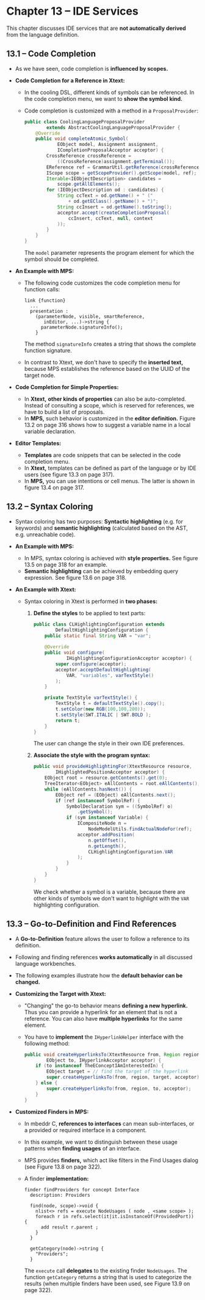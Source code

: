 # Chapter 13 – IDE Services

This chapter discusses IDE services that are **not automatically derived** from the language definition.



## 13.1 – Code Completion

- As we have seen, code completion is **influenced by scopes.**

- **Code Completion for a Reference in Xtext:**

  - In the cooling DSL, different kinds of symbols can be referenced. In the code completion menu, we want to **show the symbol kind.**

  - Code completion is customized with a method in a `ProposalProvider`:

    ```java
    public class CoolingLanguageProposalProvider 
            extends AbstractCoolingLanguageProposalProvider {
        @Override
        public void completeAtomic_Symbol(
                EObject model, Assignment assignment,
                ICompletionProposalAcceptor acceptor) {
            CrossReference crossReference =
                ((CrossReference)assignment.getTerminal()); 
            EReference ref = GrammarUtil.getReference(crossReference);
            IScope scope = getScopeProvider().getScope(model, ref);
            Iterable<IEObjectDescription> candidates = 
                scope.getAllElements();
            for (IEObjectDescription od : candidates) {
                String ccText = od.getName() + " (" 
                    + od.getEClass().getName() + ")"; 
                String ccInsert = od.getName().toString();
                acceptor.accept(createCompletionProposal(
                    ccInsert, ccText, null, context
                ));
            }
        }
    }
    ```

    The `model` parameter represents the program element for which the symbol should be completed.

- **An Example with MPS:**

  - The following code customizes the code completion menu for function calls:

    ```
    link {function} 
      ...
      presentation :
        (parameterNode, visible, smartReference, 
           inEditor, ...)->string {
          parameterNode.signatureInfo(); 
        }
    ```

    The method `signatureInfo` creates a string that shows the complete function signature.

  - In contrast to Xtext, we don't have to specify the **inserted text,** because MPS establishes the reference based on the UUID of the target node.

- **Code Completion for Simple Properties:**

  - In **Xtext,** **other kinds of properties** can also be auto-completed. Instead of consulting a scope, which is reserved for references, we have to build a list of proposals.
  - In **MPS,** such behavior is customized in the **editor definition.** Figure 13.2 on page 316 shows how to suggest a variable name in a local variable declaration.

- **Editor Templates:**

  - **Templates** are code snippets that can be selected in the code completion menu.
  - In **Xtext,** templates can be defined as part of the language or by IDE users (see figure 13.3 on page 317).
  - In **MPS,** you can use intentions or cell menus. The latter is shown in figure 13.4 on page 317.



## 13.2 – Syntax Coloring

- Syntax coloring has two purposes: **Syntactic highlighting** (e.g. for keywords) and **semantic highlighting** (calculated based on the AST, e.g. unreachable code).

- **An Example with MPS:**

  - In MPS, syntax coloring is achieved with **style properties.** See figure 13.5 on page 318 for an example.
  - **Semantic highlighting** can be achieved by embedding query expression. See figure 13.6 on page 318.

- **An Example with Xtext:**

  - Syntax coloring in Xtext is performed in **two phases:**

    1. **Define the styles** to be applied to text parts:

       ```java
       public class CLHighlightingConfiguration extends
               DefaultHighlightingConfiguration {
           public static final String VAR = "var";
           
           @Override
           public void configure(
                   IHighlightingConfigurationAcceptor acceptor) {
               super.configure(acceptor);
               acceptor.acceptDefaultHighlighting(
                   VAR, "variables", varTextStyle()
               ); 
           }
       
           private TextStyle varTextStyle() { 
               TextStyle t = defaultTextStyle().copy(); 
               t.setColor(new RGB(100,100,200)); 
               t.setStyle(SWT.ITALIC | SWT.BOLD ); 
               return t;
           } 
       }
       ```

       The user can change the style in their own IDE preferences.

    2. **Associate the style with the program syntax:**

       ```java
       public void provideHighlightingFor(XtextResource resource,
               IHighlightedPositionAcceptor acceptor) {
           EObject root = resource.getContents().get(0);
           TreeIterator<EObject> eAllContents = root.eAllContents();
           while (eAllContents.hasNext()) {
               EObject ref = (EObject) eAllContents.next(); 
               if (ref instanceof SymbolRef) {
                   SymbolDeclaration sym = ((SymbolRef) o)
                       .getSymbol(); 
                   if (sym instanceof Variable) {
                       ICompositeNode n =
                           NodeModelUtils.findActualNodeFor(ref);
                       acceptor.addPosition(
                           n.getOffset(),
                           n.getLength(),
                           CLHighlightingConfiguration.VAR
                       );
                   }
               }
           }
       }
       ```

       We check whether a symbol is a variable, because there are other kinds of symbols we don't want to highlight with the `VAR` highlighting configuration.



## 13.3 – Go-to-Definition and Find References

- A **Go-to-Definition** feature allows the user to follow a reference to its definition.

- Following and finding references **works automatically** in all discussed language workbenches.

- The following examples illustrate how the **default behavior can be changed.**

- **Customizing the Target with Xtext:**

  - "Changing" the go-to behavior means **defining a new hyperlink.** Thus you can provide a hyperlink for an element that is not a reference. You can also have **multiple hyperlinks** for the same element.

  - You have to **implement** the `IHyperlinkHelper` interface with the following method:

    ```java
    public void createHyperlinksTo(XtextResource from, Region region,
            EObject to, IHyperlinkAcceptor acceptor) {
        if (to instanceof TheEConceptIAmInterestedIn) {
            EObject target = // find the target of the hyperlink 
            super.createHyperlinksTo(from, region, target, acceptor);
        } else {
            super.createHyperlinksTo(from, region, to, acceptor);
        }
    }
    ```

- **Customized Finders in MPS:**

  - In mbeddr C, **references to interfaces** can mean sub-interfaces, or a provided or required interface in a component.

  - In this example, we want to distinguish between these usage patterns when **finding usages** of an interface.

  - MPS provides **finders,** which act like filters in the Find Usages dialog (see Figure 13.8 on page 322).

  - A finder **implementation:**

    ```
    finder findProviders for concept Interface 
      description: Providers
      
      find(node, scope)->void {
        nlist<> refs = execute NodeUsages ( node , <same scope> );   
        foreach r in refs.select(it|it.isInstanceOf(ProvidedPort)) {
          add result r.parent ; 
        }
      }
      
      getCategory(node)->string { 
        "Providers";
      }
    ```

    The `execute` call **delegates** to the existing finder `NodeUsages`. The function `getCategory` returns a string that is used to categorize the results (when multiple finders have been used, see Figure 13.9 on page 322).



